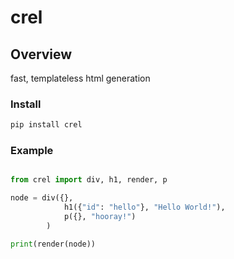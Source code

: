 # crel

## Overview
fast, templateless html generation

### Install

```bash
pip install crel
```


### Example

```python

from crel import div, h1, render, p

node = div({}, 
            h1({"id": "hello"}, "Hello World!"), 
            p({}, "hooray!")
        )

print(render(node))

```



